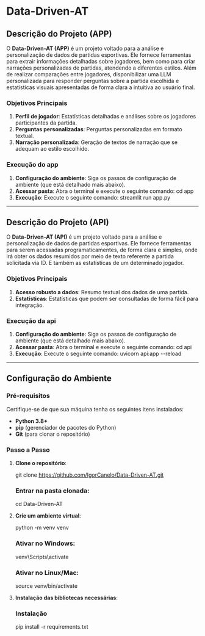# Data-Driven-AT

## Descrição do Projeto (APP)

O **Data-Driven-AT (APP)** é um projeto voltado para a análise e personalização de dados de partidas esportivas. Ele fornece ferramentas para extrair informações detalhadas sobre jogadores, bem como para criar narrações personalizadas de partidas, atendendo a diferentes estilos. Além de realizar comparações entre jogadores, disponibilizar uma LLM personalizada para responder perguntas sobre a partida escolhida e estatísticas visuais apresentadas de forma clara a intuitiva ao usuário final.

### Objetivos Principais
1. **Perfil de jogador**: Estatísticas detalhadas e análises sobre os jogadores participantes da partida.
2. **Perguntas personalizadas**: Perguntas personalizadas em formato textual.
3. **Narração personalizada**: Geração de textos de narração que se adequam ao estilo escolhido.

### Execução do app
1. **Configuração do ambiente**: Siga os passos de configuração de ambiente (que está detalhado mais abaixo).
2. **Acessar pasta**: Abra o terminal e execute o seguinte comando: cd app
3. **Execução**: Execute o seguinte comando: streamlit run app.py

---

## Descrição do Projeto (API)

O **Data-Driven-AT (API)** é um projeto voltado para a análise e personalização de dados de partidas esportivas. Ele fornece ferramentas para serem acessadas programaticamentes, de forma clara e simples, onde irá obter os dados resumidos por meio de texto referente a partida solicitada via ID. E também as estatísticas de um determinado jogador.

### Objetivos Principais
1. **Acesso robusto a dados**: Resumo textual dos dados de uma partida.
2. **Estatísticas**: Estatísticas que podem ser consultadas de forma fácil para integração.

### Execução da api
1. **Configuração do ambiente**: Siga os passos de configuração de ambiente (que está detalhado mais abaixo).
2. **Acessar pasta**: Abra o terminal e execute o seguinte comando: cd api
3. **Execução**: Execute o seguinte comando: uvicorn api:app --reload


---

## Configuração do Ambiente

### Pré-requisitos
Certifique-se de que sua máquina tenha os seguintes itens instalados:
- **Python 3.8+**
- **pip** (gerenciador de pacotes do Python)
- **Git** (para clonar o repositório)

### Passo a Passo

1. **Clone o repositório**:

   git clone https://github.com/IgorCanelo/Data-Driven-AT.git

   ### Entrar na pasta clonada:
   cd Data-Driven-AT

2. **Crie um ambiente virtual**:

    python -m venv venv

    ### Ativar no Windows:
    venv\Scripts\activate

    ### Ativar no Linux/Mac:
    source venv/bin/activate

3. **Instalação das bibliotecas necessárias**:
    
    ### Instalação
    pip install -r requirements.txt
